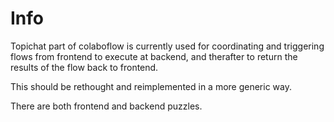 # Info

Topichat part of colaboflow is currently used for coordinating and triggering flows from frontend to execute at backend, and therafter to return the results of the flow back to frontend.

This should be rethought and reimplemented in a more generic way.

There are both frontend and backend puzzles.